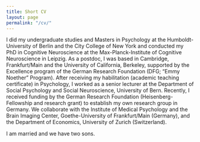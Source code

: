 ```yaml
---
title: Short CV
layout: page
permalink: "/cv/"
---
```

I did my undergraduate studies and Masters in Psychology at the Humboldt-University of Berlin and the City College of New York and conducted my PhD in Cognitive Neuroscience at the Max-Planck-Institute of Cognitive Neuroscience in Leipzig. As a postdoc, I was based in Cambridge, Frankfurt/Main and the University of California, Berkeley, supported by the Excellence program of the German Research Foundation (DFG; “Emmy Noether” Program). After receiving my habilitation (academic teaching certificate) in Psychology, I worked as a senior lecturer at the Department of Social Psychology and Social Neuroscience, University of Bern. Recently, I received funding by the German Research Foundation (Heisenberg-Fellowship and research grant) to establish my own research group in Germany. We collaborate with the Institute of Medical Psychology and the Brain Imaging Center, Goethe-University of Frankfurt/Main (Germany), and the Department of Economics, University of Zurich (Switzerland).

I am married and we have two sons.